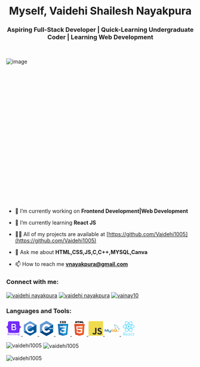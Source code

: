 <h1 align="center">Myself, Vaidehi Shailesh Nayakpura</h1>
<h3 align="center">Aspiring Full-Stack Developer | Quick-Learning Undergraduate Coder | Learning Web Development</h3>

<p align="left"> <a href="https://twitter.com/" target="blank"><img src="https://img.shields.io/twitter/follow/?logo=twitter&style=for-the-badge" alt="" /></a> </p>

<img src="https://cdn.dribbble.com/users/4055494/screenshots/15215756/media/d2b66c4ca0192aa26d103448b3d1518b.gif" alt="image" height="400px" align="right" width="530px"> 

- 🔭 I’m currently working on **Frontend Development|Web Development**

- 🌱 I’m currently learning **React JS**

- 👨‍💻 All of my projects are available at [https://github.com/Vaidehi1005](https://github.com/Vaidehi1005)

- 💬 Ask me about **HTML,CSS,JS,C,C++,MYSQL,Canva**

- 📫 How to reach me **vnayakpura@gmail.com**

<h3 align="left">Connect with me:</h3>
<p align="left">
<a href="https://codepen.io/vaidehi nayakpura" target="blank"><img align="center" src="https://raw.githubusercontent.com/rahuldkjain/github-profile-readme-generator/master/src/images/icons/Social/codepen.svg" alt="vaidehi nayakpura" height="30" width="40" /></a>
<a href="https://linkedin.com/in/vaidehi nayakpura" target="blank"><img align="center" src="https://raw.githubusercontent.com/rahuldkjain/github-profile-readme-generator/master/src/images/icons/Social/linked-in-alt.svg" alt="vaidehi nayakpura" height="30" width="40" /></a>
<a href="https://www.leetcode.com/vainay10" target="blank"><img align="center" src="https://raw.githubusercontent.com/rahuldkjain/github-profile-readme-generator/master/src/images/icons/Social/leet-code.svg" alt="vainay10" height="30" width="40" /></a>
</p>

<h3 align="left">Languages and Tools:</h3>
<p align="left"> <a href="https://getbootstrap.com" target="_blank" rel="noreferrer"> <img src="https://raw.githubusercontent.com/devicons/devicon/master/icons/bootstrap/bootstrap-plain-wordmark.svg" alt="bootstrap" width="40" height="40"/> </a> <a href="https://www.cprogramming.com/" target="_blank" rel="noreferrer"> <img src="https://raw.githubusercontent.com/devicons/devicon/master/icons/c/c-original.svg" alt="c" width="40" height="40"/> </a> <a href="https://www.w3schools.com/cpp/" target="_blank" rel="noreferrer"> <img src="https://raw.githubusercontent.com/devicons/devicon/master/icons/cplusplus/cplusplus-original.svg" alt="cplusplus" width="40" height="40"/> </a> <a href="https://www.w3schools.com/css/" target="_blank" rel="noreferrer"> <img src="https://raw.githubusercontent.com/devicons/devicon/master/icons/css3/css3-original-wordmark.svg" alt="css3" width="40" height="40"/> </a> <a href="https://www.w3.org/html/" target="_blank" rel="noreferrer"> <img src="https://raw.githubusercontent.com/devicons/devicon/master/icons/html5/html5-original-wordmark.svg" alt="html5" width="40" height="40"/> </a> <a href="https://developer.mozilla.org/en-US/docs/Web/JavaScript" target="_blank" rel="noreferrer"> <img src="https://raw.githubusercontent.com/devicons/devicon/master/icons/javascript/javascript-original.svg" alt="javascript" width="40" height="40"/> </a> <a href="https://www.mysql.com/" target="_blank" rel="noreferrer"> <img src="https://raw.githubusercontent.com/devicons/devicon/master/icons/mysql/mysql-original-wordmark.svg" alt="mysql" width="40" height="40"/> </a> <a href="https://reactjs.org/" target="_blank" rel="noreferrer"> <img src="https://raw.githubusercontent.com/devicons/devicon/master/icons/react/react-original-wordmark.svg" alt="react" width="40" height="40"/> </a> </p>

<p><img align="left" src="https://github-readme-stats.vercel.app/api/top-langs?username=vaidehi1005&show_icons=true&locale=en&layout=compact" alt="vaidehi1005" /></p>

<p>&nbsp;<img align="center" src="https://github-readme-stats.vercel.app/api?username=vaidehi1005&show_icons=true&locale=en" alt="vaidehi1005" /></p>

<p><img align="center" src="https://github-readme-streak-stats.herokuapp.com/?user=vaidehi1005&" alt="vaidehi1005" /></p>
